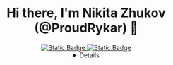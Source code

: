 <h1 align="center">Hi there, I'm Nikita Zhukov (@ProudRykar) 🐺</h1>

<div align="center">
<a href="https://www.codewars.com/users/ProudRykar" target="_blank">
  <img alt="Static Badge" src="https://img.shields.io/badge/Codewars-%23B1361E?style=flat-square&logo=Codewars&labelColor=grey&link=https%3A%2F%2Fwww.codewars.com%2Fusers%2Fproudrykar">
</a>

<a href="https://t.me/proudrykar" target="_blank">
  <img alt="Static Badge" src="https://img.shields.io/badge/Telegram-%2326A5E4?style=flat-square&logo=telegram&labelColor=grey&link=https%3A%2F%2Ft.me%2Fproudrykar">
</a>

<details align="center">
  
---

### Who am I?
- I'm a Python enthusiast and Fronted developer. Learn coding for university and my needs. Using ![Manjaro](https://img.shields.io/badge/Manjaro-35BF5C?style=for-the-badge&logo=Manjaro&logoColor=white) and trying to customize it
---

## My stack:

![Python](https://img.shields.io/badge/python-3670A0?style=for-the-badge&logo=python&logoColor=ffdd54)
![JavaScript](https://img.shields.io/badge/javascript-%23323330.svg?style=for-the-badge&logo=javascript&logoColor=%23F7DF1E)
![TypeScript](https://img.shields.io/badge/typescript-%23007ACC.svg?style=for-the-badge&logo=typescript&logoColor=white)
![React](https://img.shields.io/badge/react-%2320232a.svg?style=for-the-badge&logo=react&logoColor=%2361DAFB)
![NodeJS](https://img.shields.io/badge/node.js-6DA55F?style=for-the-badge&logo=node.js&logoColor=white)
![Bun](https://img.shields.io/badge/Bun-%23000000.svg?style=for-the-badge&logo=bun&logoColor=white)
![Chakra](https://img.shields.io/badge/chakra-%234ED1C5.svg?style=for-the-badge&logo=chakraui&logoColor=white)
![React Hook Form](https://img.shields.io/badge/React%20Hook%20Form-%23EC5990.svg?style=for-the-badge&logo=reacthookform&logoColor=white)
![React Router](https://img.shields.io/badge/React_Router-CA4245?style=for-the-badge&logo=react-router&logoColor=white)
![Redux](https://img.shields.io/badge/redux-%23593d88.svg?style=for-the-badge&logo=redux&logoColor=white)
![Vite](https://img.shields.io/badge/vite-%23646CFF.svg?style=for-the-badge&logo=vite&logoColor=white)
![Yarn](https://img.shields.io/badge/yarn-%232C8EBB.svg?style=for-the-badge&logo=yarn&logoColor=white)
---

### Layout
![HTML5](https://img.shields.io/badge/html5-%23E34F26.svg?style=for-the-badge&logo=html5&logoColor=white)
![CSS3](https://img.shields.io/badge/css3-%231572B6.svg?style=for-the-badge&logo=css3&logoColor=white)
![SASS](https://img.shields.io/badge/SASS-hotpink.svg?style=for-the-badge&logo=SASS&logoColor=white)
![Figma](https://img.shields.io/badge/figma-%23F24E1E.svg?style=for-the-badge&logo=figma&logoColor=white)

---
### My big failure in use
![ChatGPT](https://img.shields.io/badge/chatGPT-74aa9c?style=for-the-badge&logo=openai&logoColor=white)
---

### My stats:

![codewarses](https://www.codewars.com/users/ProudRykar/badges/large)

---

## Wolves:

![Wolves](/pics/wolves.jpg)

